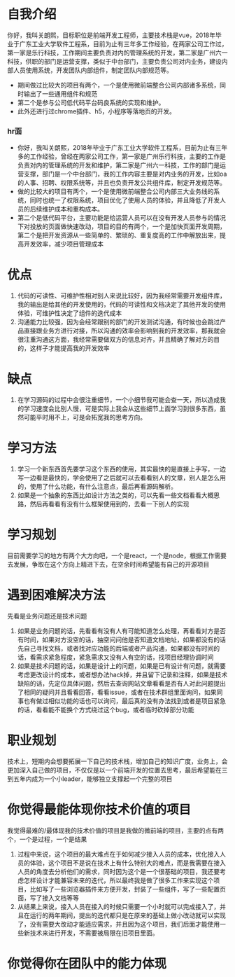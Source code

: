 # 自我介绍
你好，我叫关朗熙，目标职位是前端开发工程师，主要技术栈是vue，2018年毕业于广东工业大学软件工程系，目前为止有三年多工作经验，在两家公司工作过，第一家是乐行科技，工作期间主要负责对内的管理系统的开发，第二家是广州六一科技，供职的部门是运营支撑，类似于中台部门，主要负责公司对内业务，建设内部人员使用系统，开发团队内部组件，制定团队内部规范等。
- 期间做过比较大的项目有两个，一个是使用微前端整合公司内部诸多系统，同时输出了一些通用组件和规范
- 第二个是参与公司低代码平台码良系统的实现和维护。
- 此外还进行过chrome插件、h5，小程序等落地页的开发。

### hr面
- 你好，我叫关朗熙，2018年毕业于广东工业大学软件工程系，目前为止有三年多的工作经验，曾经在两家公司工作，第一家是广州乐行科技，主要的工作是负责对内的管理系统的开发和维护，第二家是广州六一科技，工作的部门是运营支撑，部门是一个中台部门，我的工作内容主要是对内业务的开发，比如oa的人事、招聘、权限系统等，并且也负责开发公共组件库，制定开发规范等。
- 做的比较大的项目有两个，一个是使用微前端整合公司内部三大业务线的系统，同时也统一了权限系统，项目优化了使用人员的体验，并且降低了开发人员的后续维护成本和重构成本。
- 第二个是低代码平台，主要功能是给运营人员可以在没有开发人员参与的情况下对投放的页面做快速改动，项目的目的有两个，一个是加快页面开发周期，第二个是把开发资源从一些简单的、繁琐的、重复度高的工作中解放出来，提高开发效率，减少项目管理成本

# 优点
1. 代码的可读性、可维护性相对别人来说比较好，因为我经常需要开发组件库，我的输出是给其他的开发使用的，代码的可读性和文档决定了其他开发的使用体验，可维护性决定了组件的迭代成本
2. 沟通能力比较强，因为会经常跟别的部门的开发测试沟通，有时候也会跳过产品直接跟业务方进行对接，所以沟通的效率会影响到我的开发效率，那我就会很注重沟通这方面，我经常需要做双方的信息对齐，并且精确了解对方的目的，这样子才能提高我的开发效率

# 缺点
1. 在学习源码的过程中会很注重细节，一个小细节我可能会查一天，所以造成我的学习速度会比别人慢，可是实际上我会从这些细节上面学习到很多东西，虽然可能平时用不上，可是会拓宽我的思考方向。

# 学习方法
1. 学习一个新东西首先要学习这个东西的使用，其实最快的是直接上手写，一边写一边看是最快的，学会使用了之后就可以去看看别人的文章，别人是怎么用的，使用了什么功能，有什么注意点，最后再看源码解析。
2. 如果是一个抽象的东西比如设计方法之类的，可以先看一些文档看看大概思路，然后再看看有没有什么框架使用到的，去看一下别人的实现

# 学习规划
目前需要学习的地方有两个大方向吧，一个是react，一个是node，根据工作需要去发展，争取在这个方向上精进下去，在空余时间希望能有自己的开源项目

# 遇到困难解决方法
先看是业务问题还是技术问题
1. 如果是业务问题的话，先看看有没有人有可能知道怎么处理，再看看对方是否有时间，如果对方没空的话，抽空问问他是否知道文档地址，如果都没有的话先自己寻找文档，或者找对应功能的后端或者产品沟通，如果都没有时间的话，看需求紧急程度，紧急需求又没有人有空的话，找项目经理协调时间
2. 如果是技术问题的话，如果是设计上的问题，如果是已有设计有问题，就需要考虑更改设计的成本，或者想办法hack掉，并且留下记录和注释，如果是技术缺陷的话，先定位具体问题，然后去查询网站文章看看是否有人对此问题提出了相同的疑问并且看看回答，看看issue，或者在技术群组里面询问，如果同事也有做过相似功能的话也可以询问，最后真的没有办法找到或者是项目紧急的话，看看能不能换个方式绕过这个bug，或者临时砍掉部分功能

# 职业规划
技术上，短期内会想要拓展一下自己的技术栈，增加自己的知识广度，业务上，会更加深入自己做的项目，不仅仅是以一个前端开发的位置去思考，最后希望能在三到五年内成为一个小leader，能够独立支撑起一个完整的项目

# 你觉得最能体现你技术价值的项目
我觉得最难的/最体现我的技术价值的项目是我做的微前端的项目，主要的点有两个，一个是过程，一个是结果
1. 过程中来说，这个项目的最大难点在于如何减少接入人员的成本，优化接入人员的体验，这个项目不是说在技术上有什么特别大的难点，而是我需要在接入人员的角度去分析他们的需求，同时因为这个是一个很基础的项目，我还要考虑怎样设计才能兼容未来的迭代，所以最终我是做了很多工作来实现这个项目，比如写了一些浏览器插件来方便开发，封装了一些组件，写了一些配置页面，写了接入文档等等
2. 从结果上来说，接入人员在接入的时候只需要一个小时就可以完成接入了，并且在运行的两年期间，提出的迭代都只是在原来的基础上做小改动就可以实现了，没有需要大改动才能适应需求，并且因为这个项目，我们后面才能使用一些新技术来进行开发，不需要被局限在旧项目里面。

# 你觉得你在团队中的能力体现

